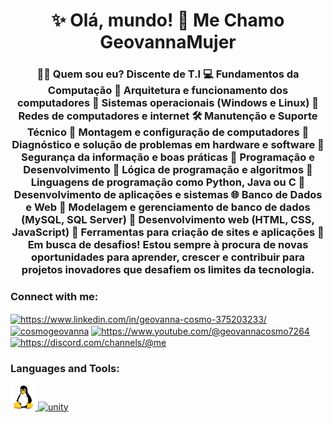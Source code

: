 <h1 align="center">✨ Olá, mundo! 🚀 Me Chamo GeovannaMujer</h1>
<h3 align="center">👩‍💻 Quem sou eu? Discente de T.I 💻 Fundamentos da Computação 🔹 Arquitetura e funcionamento dos computadores 🔹 Sistemas operacionais (Windows e Linux) 🔹 Redes de computadores e internet 🛠️ Manutenção e Suporte Técnico 🔹 Montagem e configuração de computadores 🔹 Diagnóstico e solução de problemas em hardware e software 🔹 Segurança da informação e boas práticas 📌 Programação e Desenvolvimento 🔹 Lógica de programação e algoritmos 🔹 Linguagens de programação como Python, Java ou C 🔹 Desenvolvimento de aplicações e sistemas 🌐 Banco de Dados e Web 🔹 Modelagem e gerenciamento de banco de dados (MySQL, SQL Server) 🔹 Desenvolvimento web (HTML, CSS, JavaScript) 🔹 Ferramentas para criação de sites e aplicações 🚀 Em busca de desafios! Estou sempre à procura de novas oportunidades para aprender, crescer e contribuir para projetos inovadores que desafiem os limites da tecnologia.</h3>

<h3 align="left">Connect with me:</h3>
<p align="left">
<a href="https://linkedin.com/in/https://www.linkedin.com/in/geovanna-cosmo-375203233/" target="blank"><img align="center" src="https://raw.githubusercontent.com/rahuldkjain/github-profile-readme-generator/master/src/images/icons/Social/linked-in-alt.svg" alt="https://www.linkedin.com/in/geovanna-cosmo-375203233/" height="30" width="40" /></a>
<a href="https://instagram.com/cosmogeovanna" target="blank"><img align="center" src="https://raw.githubusercontent.com/rahuldkjain/github-profile-readme-generator/master/src/images/icons/Social/instagram.svg" alt="cosmogeovanna" height="30" width="40" /></a>
<a href="https://www.youtube.com/c/https://www.youtube.com/@geovannacosmo7264" target="blank"><img align="center" src="https://raw.githubusercontent.com/rahuldkjain/github-profile-readme-generator/master/src/images/icons/Social/youtube.svg" alt="https://www.youtube.com/@geovannacosmo7264" height="30" width="40" /></a>
<a href="https://discord.gg/https://discord.com/channels/@me" target="blank"><img align="center" src="https://raw.githubusercontent.com/rahuldkjain/github-profile-readme-generator/master/src/images/icons/Social/discord.svg" alt="https://discord.com/channels/@me" height="30" width="40" /></a>
</p>

<h3 align="left">Languages and Tools:</h3>
<p align="left"> <a href="https://www.linux.org/" target="_blank" rel="noreferrer"> <img src="https://raw.githubusercontent.com/devicons/devicon/master/icons/linux/linux-original.svg" alt="linux" width="40" height="40"/> </a> <a href="https://unity.com/" target="_blank" rel="noreferrer"> <img src="https://www.vectorlogo.zone/logos/unity3d/unity3d-icon.svg" alt="unity" width="40" height="40"/> </a> </p>
